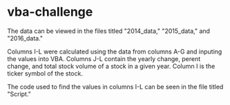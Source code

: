 # vba-challenge
The data can be viewed in the files titled "2014_data," "2015_data," and "2016_data."

Columns I-L were calculated using the data from columns A-G and inputing the values into VBA.
Columns J-L contain the yearly change, perent change, and total stock volume of a stock in a given year. Column I is the ticker symbol of the stock.

The code used to find the values in columns I-L can be seen in the file titled "Script."

